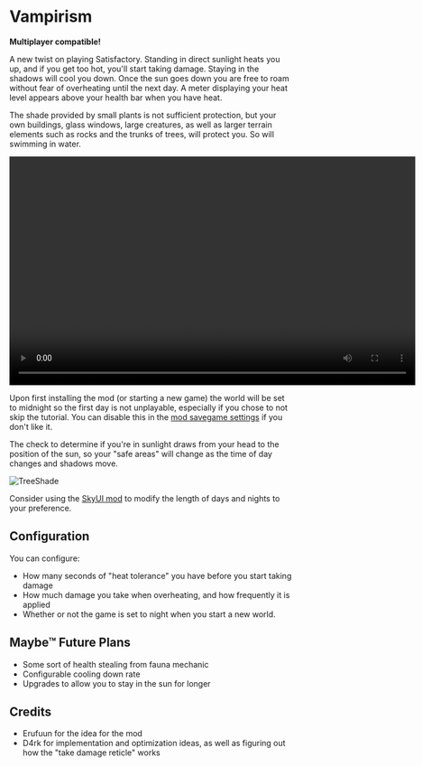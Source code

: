 # Vampirism

**Multiplayer compatible!**

A new twist on playing Satisfactory.
Standing in direct sunlight heats you up, and if you get too hot, you'll start taking damage.
Staying in the shadows will cool you down.
Once the sun goes down you are free to roam without fear of overheating until the next day.
A meter displaying your heat level appears above your health bar when you have heat.

The shade provided by small plants is not sufficient protection, but your own buildings, glass windows, large creatures, as well as larger terrain elements such as rocks and the trunks of trees, will protect you. So will swimming in water.

<video controls="" width="720" height="405">
  <source src="https://raw.githubusercontent.com/budak7273/Vampirism/main/ModpageAssets/Demo.mp4" autoplay="false" controls="true" type="video/mp4">
</video>

Upon first installing the mod (or starting a new game)
the world will be set to midnight so the first day is not unplayable,
especially if you chose to not skip the tutorial.
You can disable this in the [mod savegame settings](https://docs.ficsit.app/satisfactory-modding/latest/ForUsers/ConfiguringMods.html#_mod_savegame_settings)
if you don't like it.

The check to determine if you're in sunlight draws from your head to the position of the sun, so your "safe areas" will change as the time of day changes and shadows move.

![TreeShade](https://i.imgur.com/bDQUbNH.jpeg)

Consider using the [SkyUI mod](https://ficsit.app/mod/SkyUI) to modify the length of days and nights to your preference.

## Configuration

You can configure:

- How many seconds of "heat tolerance" you have before you start taking damage
- How much damage you take when overheating, and how frequently it is applied
- Whether or not the game is set to night when you start a new world.

## Maybe™ Future Plans

- Some sort of health stealing from fauna mechanic
- Configurable cooling down rate
- Upgrades to allow you to stay in the sun for longer

## Credits

- Erufuun for the idea for the mod
- D4rk for implementation and optimization ideas, as well as figuring out how the "take damage reticle" works
